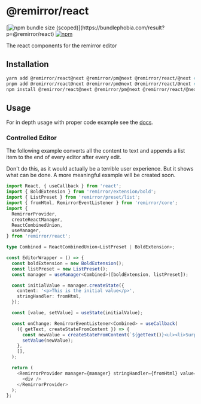 # @remirror/react

[![npm bundle size (scoped)](https://img.shields.io/bundlephobia/minzip/@remirror/react.svg?)](https://bundlephobia.com/result?p=@remirror/react) [![npm](https://img.shields.io/npm/dm/@remirror/react.svg?&logo=npm)](https://www.npmjs.com/package/@remirror/react)

The react components for the remirror editor

## Installation

```bash
yarn add @remirror/react@next @remirror/pm@next @remirror/react/@next # yarn
pnpm add @remirror/react@next @remirror/pm@next @remirror/react/@next # pnpm
npm install @remirror/react@next @remirror/pm@next @remirror/react/@next # npm
```

## Usage

For in depth usage with proper code example see the [docs](https://remirror.io).

### Controlled Editor

The following example converts all the content to text and appends a list item to the end of every editor after every edit.

Don't do this, as it would actually be a terrible user experience. But it shows what can be done. A more meaningful example will be created soon.

```ts
import React, { useCallback } from 'react';
import { BoldExtension } from 'remirror/extension/bold';
import { ListPreset } from 'remirror/preset/list';
import { fromHtml, RemirrorEventListener } from 'remirror/core';
import {
  RemirrorProvider,
  createReactManager,
  ReactCombinedUnion,
  useManager,
} from 'remirror/react';

type Combined = ReactCombinedUnion<ListPreset | BoldExtension>;

const EditorWrapper = () => {
  const boldExtension = new BoldExtension();
  const listPreset = new ListPreset();
  const manager = useManager<Combined>([boldExtension, listPreset]);

  const initialValue = manager.createState({
    content: '<p>This is the initial value</p>',
    stringHandler: fromHtml,
  });

  const [value, setValue] = useState(initialValue);

  const onChange: RemirrorEventListener<Combined> = useCallback(
    ({ getText, createStateFromContent }) => {
      const newValue = createStateFromContent(`${getText()}<ul><li>Surprise!!!</li></ul>`);
      setValue(newValue);
    },
    [],
  );

  return (
    <RemirrorProvider manager={manager} stringHandler={fromHtml} value={value} onChange={onChange}>
      <div />
    </RemirrorProvider>
  );
};
```
